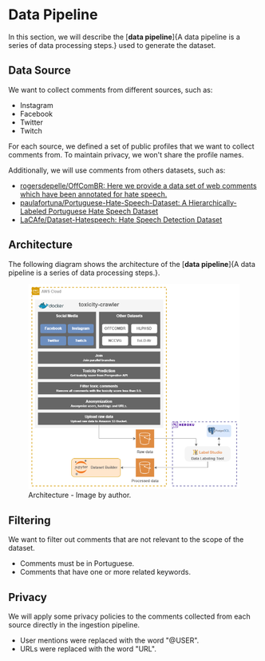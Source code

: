 # Data Pipeline

In this section, we will describe the [**data pipeline**]{A data pipeline is a series of data processing steps.} used to generate the dataset.

## Data Source

We want to collect comments from different sources, such as:

- Instagram
- Facebook
- Twitter
- Twitch

For each source, we defined a set of public profiles that we want to collect comments from. To maintain privacy, we won't share the profile names.

Additionally, we will use comments from others datasets, such as:

- [rogersdepelle/OffComBR: Here we provide a data set of web comments which have been annotated for hate speech.](https://github.com/rogersdepelle/OffComBR)
- [paulafortuna/Portuguese-Hate-Speech-Dataset: A Hierarchically-Labeled Portuguese Hate Speech Dataset](https://github.com/paulafortuna/Portuguese-Hate-Speech-Dataset)
- [LaCAfe/Dataset-Hatespeech: Hate Speech Detection Dataset](https://github.com/LaCAfe/Dataset-Hatespeech)

## Architecture

The following diagram shows the architecture of the [**data pipeline**]{A data pipeline is a series of data processing steps.}.

<figure>
  <img src="../images/data-pipeline.png"/>
  <figcaption>Architecture - Image by author.</figcaption>
</figure>

## Filtering

We want to filter out comments that are not relevant to the scope of the dataset.

- Comments must be in Portuguese.
- Comments that have one or more related keywords.

## Privacy

We will apply some privacy policies to the comments collected from each source directly in the ingestion pipeline.

- User mentions were replaced with the word "@USER".
- URLs were replaced with the word "URL".
